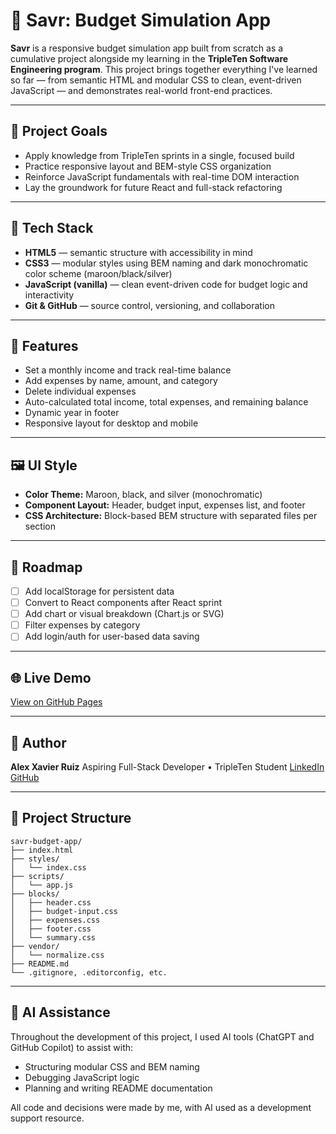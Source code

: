# 💸 Savr: Budget Simulation App

**Savr** is a responsive budget simulation app built from scratch as a cumulative project alongside my learning in the **TripleTen Software Engineering program**. This project brings together everything I've learned so far — from semantic HTML and modular CSS to clean, event-driven JavaScript — and demonstrates real-world front-end practices.

---

## 📌 Project Goals

- Apply knowledge from TripleTen sprints in a single, focused build
- Practice responsive layout and BEM-style CSS organization
- Reinforce JavaScript fundamentals with real-time DOM interaction
- Lay the groundwork for future React and full-stack refactoring

---

## 🔧 Tech Stack

- **HTML5** — semantic structure with accessibility in mind
- **CSS3** — modular styles using BEM naming and dark monochromatic color scheme (maroon/black/silver)
- **JavaScript (vanilla)** — clean event-driven code for budget logic and interactivity
- **Git & GitHub** — source control, versioning, and collaboration

---

## 📱 Features

- Set a monthly income and track real-time balance
- Add expenses by name, amount, and category
- Delete individual expenses
- Auto-calculated total income, total expenses, and remaining balance
- Dynamic year in footer
- Responsive layout for desktop and mobile

---

## 🖼️ UI Style

- **Color Theme:** Maroon, black, and silver (monochromatic)
- **Component Layout:** Header, budget input, expenses list, and footer
- **CSS Architecture:** Block-based BEM structure with separated files per section

---

## 🚧 Roadmap

- [ ] Add localStorage for persistent data
- [ ] Convert to React components after React sprint
- [ ] Add chart or visual breakdown (Chart.js or SVG)
- [ ] Filter expenses by category
- [ ] Add login/auth for user-based data saving

---

## 🌐 Live Demo

[View on GitHub Pages](https://alexxavierruiz571.github.io/savr-budget-app/)

---

## 👤 Author

**Alex Xavier Ruiz**
Aspiring Full-Stack Developer • TripleTen Student
[LinkedIn](https://www.linkedin.com/in/alex-ruiz-291a29373)
[GitHub](https://github.com/AlexXavierRuiz571)

---

## 📂 Project Structure

```
savr-budget-app/
├── index.html
├── styles/
│   └── index.css
├── scripts/
│   └── app.js
├── blocks/
│   ├── header.css
│   ├── budget-input.css
│   ├── expenses.css
│   ├── footer.css
│   └── summary.css
├── vendor/
│   └── normalize.css
├── README.md
└── .gitignore, .editorconfig, etc.
```

---

## 🤖 AI Assistance

Throughout the development of this project, I used AI tools (ChatGPT and GitHub Copilot) to assist with:

- Structuring modular CSS and BEM naming
- Debugging JavaScript logic
- Planning and writing README documentation

All code and decisions were made by me, with AI used as a development support resource.
